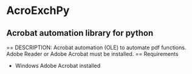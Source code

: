 # AcroExchPy
## Acrobat automation library for python
== DESCRIPTION:
Acrobat automation (OLE) to automate pdf functions. Adobe Reader or Adobe Acrobat must be installed.
== Requirements
* Windows Adobe Acrobat installed

